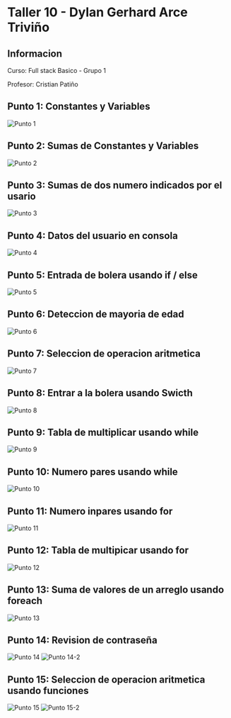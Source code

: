 <h1>Taller 10 - Dylan Gerhard Arce Triviño</h1>

<h2>Informacion</h2>
<p>Curso: Full stack Basico - Grupo 1</p>
<p>Profesor: Cristian Patiño</p>

<h2>Punto 1: Constantes y Variables</h2>
    <img src="./public/images/Punto-1.png" alt="Punto 1">

<h2>Punto 2: Sumas de Constantes y Variables</h2>
    <img src="./public/images/Punto-2.png" alt="Punto 2">

<h2>Punto 3: Sumas de dos numero indicados por el usario</h2>
    <img src="./public/images/Punto-3.png" alt="Punto 3">

<h2>Punto 4: Datos del usuario en consola</h2>
    <img src="./public/images/Punto-4.png" alt="Punto 4">

<h2>Punto 5: Entrada de bolera usando if / else</h2>
    <img src="./public/images/Punto-5.png" alt="Punto 5">

<h2>Punto 6: Deteccion de mayoria de edad</h2>
    <img src="./public/images/Punto-6.png" alt="Punto 6">

<h2>Punto 7: Seleccion de operacion aritmetica</h2>
    <img src="./public/images/Punto-7.png" alt="Punto 7">

<h2>Punto 8: Entrar a la bolera usando Swicth</h2>
    <img src="./public/images/Punto-8.png" alt="Punto 8">

<h2>Punto 9: Tabla de multiplicar usando while</h2>
    <img src="./public/images/Punto-9.png" alt="Punto 9">

<h2>Punto 10: Numero pares usando while</h2>
<img src="./public/images/Punto-10.png" alt="Punto 10">

<h2>Punto 11: Numero inpares usando for</h2>
    <img src="./public/images/Punto-11.png" alt="Punto 11">

<h2>Punto 12: Tabla de multipicar usando for</h2>
    <img src="./public/images/Punto-12.png" alt="Punto 12">

<h2>Punto 13: Suma de valores de un arreglo usando foreach</h2>
    <img src="./public/images/Punto-13.png" alt="Punto 13">

<h2>Punto 14: Revision de contraseña</h2>
    <img src="./public/images/Punto-14.png" alt="Punto 14">
    <img src="./public/images/Punto-14-2.png" alt="Punto 14-2">
    
<h2>Punto 15: Seleccion de operacion aritmetica usando funciones</h2>
    <img src="./public/images/Punto-15.png" alt="Punto 15">
    <img src="./public/images/Punto-15-2.png" alt="Punto 15-2">